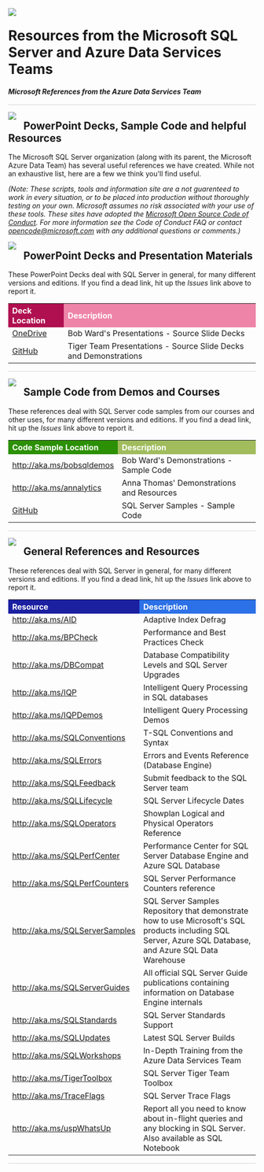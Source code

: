 <img style="float: left; margin: 0px 15px 15px 0px;" src="../graphics/solutions-microsoft-logo-small.png">

# Resources from the Microsoft SQL Server and Azure Data Services Teams

#### <i>Microsoft References from the Azure Data Services Team</i>

<p style="border-bottom: 1px solid lightgrey;"></p>

<img style="float: left; margin: 0px 15px 15px 0px;" src="../graphics/checkbox.png"> <h2>PowerPoint Decks, Sample Code and helpful Resources</h2>

The Microsoft SQL Server organization (along with its parent, the Microsoft Azure Data Team) has several useful references we have created. While not an exhaustive list, here are a few we think you'll find useful. 

*(Note: These scripts, tools and information site are a not guarenteed to work in every situation, or to be placed into production without thoroughly testing on your own. Microsoft assumes no risk associated with your use of these tools. These sites have adopted the <a href="https://opensource.microsoft.com/codeofconduct/" target="_blank">Microsoft Open Source Code of Conduct</a>. For more information see the Code of Conduct FAQ or contact opencode@microsoft.com with any additional questions or comments.)*


<img style="float: left; margin: 0px 15px 15px 0px;" src="../graphics/checkbox.png"> <h2><a name="decks">PowerPoint Decks and Presentation Materials</a></h2>

These PowerPoint Decks deal with SQL Server in general, for many different versions and editions. If you find a dead link, hit up the <i>Issues</i> link above to report it.

 <table style="tr:nth-child(even) {background-color: #f2f2f2;}; text-align: left; display: table; border-collapse: collapse; border-spacing: 2px; border-color: gray;">
  <tr><th style="background-color: #b01050; color: white;"> Deck Location  </th> <th style="background-color: #ee84a8 ; color: white;"> Description</th></tr>

  <tr><td><a href="https://onedrive.live.com/?authkey=%21ABg4T%5Fv1nZbdDbE&id=233BB03122CBD248%2120503&cid=233BB03122CBD248" target="blank">OneDrive</a></td><td>Bob Ward's Presentations - Source Slide Decks</td></tr>
  <tr><td><a href="https://github.com/Microsoft/tigertoolbox/tree/master/Sessions" target="blank">GitHub</a></td><td>Tiger Team Presentations - Source Slide Decks and Demonstrations</td></tr>

</table>

<p style="border-bottom: 1px solid lightgrey;"></p>

<img style="float: left; margin: 0px 15px 15px 0px;" src="../graphics/checkbox.png"> <h2><a name="code">Sample Code from Demos and Courses</a></h2>

These references deal with SQL Server code samples from our courses and other uses, for many different versions and editions. If you find a dead link, hit up the <i>Issues</i> link above to report it.

 <table style="tr:nth-child(even) {background-color: #f2f2f2;}; text-align: left; display: table; border-collapse: collapse; border-spacing: 2px; border-color: gray;">
  <tr><th style="background-color: #2c9004; color: white;">Code Sample Location  </th> <th style="background-color: #a0bc5d ; color: white;"> Description</th></tr>

  <tr><td><a href="http://aka.ms/bobsqldemos" target="blank">http://aka.ms/bobsqldemos</a></td><td>Bob Ward's Demonstrations - Sample Code</td></tr>
  <tr><td><a href="http://aka.ms/annalytics" target="blank">http://aka.ms/annalytics</a></td><td>Anna Thomas' Demonstrations and Resources</td></tr>
  <tr><td><a href="https://github.com/Microsoft/sql-server-samples" target="blank">GitHub</a></td><td>SQL Server Samples - Sample Code</td></tr>

</table>

<p style="border-bottom: 1px solid lightgrey;"></p>

<img style="float: left; margin: 0px 15px 15px 0px;" src="../graphics/checkbox.png"> <h2><a name="links">General References and Resources</a></h2>

These references deal with SQL Server in general, for many different versions and editions. If you find a dead link, hit up the <i>Issues</i> link above to report it.

 <table style="tr:nth-child(even) {background-color: #f2f2f2;}; text-align: left; display: table; border-collapse: collapse; border-spacing: 2px; border-color: gray;">
  <tr><th style="background-color: #1b20a1; color: white;">Resource  </th> <th style="background-color: #2c71e7; color: white;">Description</th></tr>

<tr><td><a href="http://aka.ms/aid" target="blank">http://aka.ms/AID</a></td><td>Adaptive Index Defrag</td></tr>
  <tr><td><a href="http://aka.ms/bpcheck" target="blank">http://aka.ms/BPCheck</a></td><td>Performance and Best Practices Check</td></tr>
  <tr><td><a href="http://aka.ms/dbcompat" target="blank">http://aka.ms/DBCompat</a></td><td>Database Compatibility Levels and SQL Server Upgrades</td></tr>
  <tr><td><a href="http://aka.ms/iqp" target="blank">http://aka.ms/IQP</a></td><td>Intelligent Query Processing in SQL databases</td></tr>
  <tr><td><a href="http://aka.ms/iqpdemos" target="blank">http://aka.ms/IQPDemos</a></td><td>Intelligent Query Processing Demos</td></tr>
  <tr><td><a href="http://aka.ms/sqlconventions" target="blank">http://aka.ms/SQLConventions</a></td><td>T-SQL Conventions and Syntax</i></td></tr>
  <tr><td><a href="http://aka.ms/sqlerrors" target="blank">http://aka.ms/SQLErrors</a></td><td>Errors and Events Reference (Database Engine)</td></tr>
  <tr><td><a href="http://aka.ms/sqlfeedback" target="blank">http://aka.ms/SQLFeedback</a></td><td>Submit feedback to the SQL Server team</td></tr>
  <tr><td><a href="http://aka.ms/sqllifecycle" target="blank">http://aka.ms/SQLLifecycle</a></td><td>SQL Server Lifecycle Dates</td></tr>
  <tr><td><a href="http://aka.ms/sqloperators" target="blank">http://aka.ms/SQLOperators</a></td><td>Showplan Logical and Physical Operators Reference</td></tr>  
  <tr><td><a href="http://aka.ms/sqlperfcenter" target="blank">http://aka.ms/SQLPerfCenter</a></td><td>Performance Center for SQL Server Database Engine and Azure SQL Database</td></tr>
  <tr><td><a href="http://aka.ms/sqlperfcounters" target="blank">http://aka.ms/SQLPerfCounters</a></td><td>SQL Server Performance Counters reference</td></tr>
  <tr><td><a href="http://aka.ms/sqlserversamples" target="blank">http://aka.ms/SQLServerSamples</a></td><td>SQL Server Samples Repository that demonstrate how to use Microsoft's SQL products including SQL Server, Azure SQL Database, and Azure SQL Data Warehouse</td></tr>
  <tr><td><a href="http://aka.ms/sqlserverguides" target="blank">http://aka.ms/SQLServerGuides</a></td><td>All official SQL Server Guide publications containing information on Database Engine internals</td></tr>
  <tr><td><a href="http://aka.ms/sqlstandards" target="blank">http://aka.ms/SQLStandards</a></td><td>SQL Server Standards Support</td></tr>
  <tr><td><a href="http://aka.ms/sqlupdates" target="blank">http://aka.ms/SQLUpdates</a></td><td>Latest SQL Server Builds</td></tr>
  <tr><td><a href="http://aka.ms/sqlworkshops" target="blank">http://aka.ms/SQLWorkshops</a></td><td>In-Depth Training from the Azure Data Services Team</td></tr>
  <tr><td><a href="http://aka.ms/tigertoolbox" target="blank">http://aka.ms/TigerToolbox</a></td><td>SQL Server Tiger Team Toolbox</td></tr>
  <tr><td><a href="http://aka.ms/traceflags" target="blank">http://aka.ms/TraceFlags</a></td><td>SQL Server Trace Flags</td></tr>
  <tr><td><a href="http://aka.ms/uspwhatsup" target="blank">http://aka.ms/uspWhatsUp</a></td><td>Report all you need to know about in-flight queries and any blocking in SQL Server. Also available as SQL Notebook</td></tr>

</table>

<p style="border-bottom: 1px solid lightgrey;"></p>
